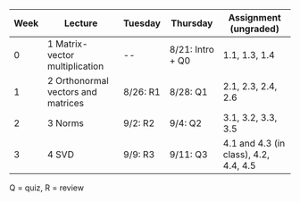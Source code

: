 | Week | Lecture | Tuesday | Thursday | Assignment (ungraded) |
| --- | --- | --- | --- | --- |
| 0  | 1 Matrix-vector multiplication | -- | 8/21: Intro + Q0 | 1.1, 1.3, 1.4 |
| 1 | 2 Orthonormal vectors and matrices | 8/26: R1 | 8/28: Q1 |2.1, 2.3, 2.4, 2.6 |
| 2 | 3 Norms | 9/2: R2 | 9/4: Q2 | 3.1, 3.2, 3.3, 3.5 |
| 3 | 4 SVD | 9/9: R3 | 9/11: Q3 | 4.1 and 4.3 (in class), 4.2, 4.4, 4.5 |

Q = quiz, R = review

